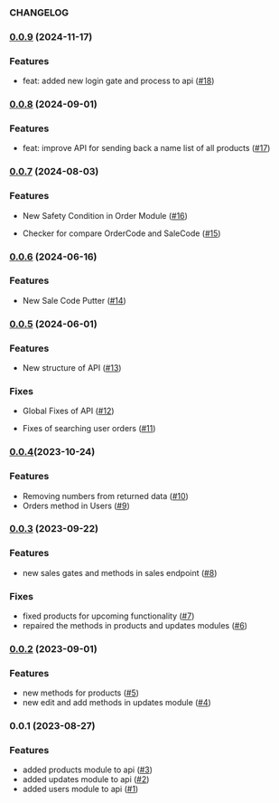 <!-- @format -->

### CHANGELOG

### [0.0.9](https://github.com/Johngtka/bakery_api/compare/v.0.0.8...v.0.0.9) (2024-11-17)

### Features

-   feat: added new login gate and process to api
    ([#18](https://github.com/Johngtka/bakery_api/pull/18))

### [0.0.8](https://github.com/Johngtka/bakery_api/compare/v.0.0.7...v.0.0.8) (2024-09-01)

### Features

-   feat: improve API for sending back a name list of all products
    ([#17](https://github.com/Johngtka/bakery_api/pull/17))

### [0.0.7](https://github.com/Johngtka/bakery_api/compare/v.0.0.6...v.0.0.7) (2024-08-03)

### Features

-   New Safety Condition in Order Module
    ([#16](https://github.com/Johngtka/bakery_api/pull/16))

-   Checker for compare OrderCode and SaleCode
    ([#15](https://github.com/Johngtka/bakery_api/pull/15))

### [0.0.6](https://github.com/Johngtka/bakery_api/compare/v.0.0.5...v.0.0.6) (2024-06-16)

### Features

-   New Sale Code Putter ([#14](https://github.com/Johngtka/bakery_api/pull/14))

### [0.0.5](https://github.com/Johngtka/bakery_api/compare/v.0.0.4...v.0.0.5) (2024-06-01)

### Features

-   New structure of API ([#13](https://github.com/Johngtka/bakery_api/pull/13))

### Fixes

-   Global Fixes of API ([#12](https://github.com/Johngtka/bakery_api/pull/12))

-   Fixes of searching user orders
    ([#11](https://github.com/Johngtka/bakery_api/pull/11))

### [0.0.4](https://github.com/Johngtka/bakery_api/compare/v.0.0.3...v.0.0.4)(2023-10-24)

### Features

-   Removing numbers from returned data
    ([#10](https://github.com/Johngtka/bakery_api/pull/10))
-   Orders method in Users ([#9](https://github.com/Johngtka/bakery_api/pull/9))

### [0.0.3](https://github.com/Johngtka/bakery_api/compare/v.0.0.2...v.0.0.3) (2023-09-22)

### Features

-   new sales gates and methods in sales endpoint
    ([#8](https://github.com/Johngtka/bakery_api/pull/8))

### Fixes

-   fixed products for upcoming functionality
    ([#7](https://github.com/Johngtka/bakery_api/pull/7))
-   repaired the methods in products and updates modules
    ([#6](https://github.com/Johngtka/bakery_api/pull/6))

### [0.0.2](https://github.com/Johngtka/bakery_api/compare/v.0.0.1...v.0.0.2) (2023-09-01)

### Features

-   new methods for products
    ([#5](https://github.com/Johngtka/bakery_api/pull/5))
-   new edit and add methods in updates module
    ([#4](https://github.com/Johngtka/bakery_api/pull/4))

### 0.0.1 (2023-08-27)

### Features

-   added products module to api
    ([#3](https://github.com/Johngtka/bakery_api/pull/3))
-   added updates module to api
    ([#2](https://github.com/Johngtka/bakery_api/pull/2))
-   added users module to api
    ([#1](https://github.com/Johngtka/bakery_api/pull/1))
